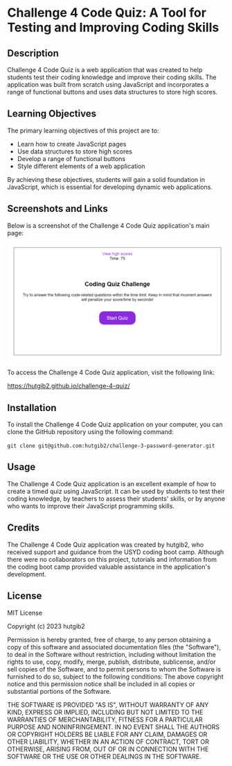 # Challenge 4 Code Quiz: A Tool for Testing and Improving Coding Skills

## Description

Challenge 4 Code Quiz is a web application that was created to help students test their coding knowledge and improve their coding skills. The application was built from scratch using JavaScript and incorporates a range of functional buttons and uses data structures to store high scores.

## Learning Objectives

The primary learning objectives of this project are to:

-   Learn how to create JavaScript pages
-   Use data structures to store high scores
-   Develop a range of functional buttons
-   Style different elements of a web application

By achieving these objectives, students will gain a solid foundation in JavaScript, which is essential for developing dynamic web applications.

## Screenshots and Links

Below is a screenshot of the Challenge 4 Code Quiz application's main page:

![screenshot of application](/images/app.PNG  "application main page")

To access the Challenge 4 Code Quiz application, visit the following link:

https://hutgib2.github.io/challenge-4-quiz/

## Installation

To install the Challenge 4 Code Quiz application on your computer, you can clone the GitHub repository using the following command:

`git clone git@github.com:hutgib2/challenge-3-password-generator.git` 

## Usage

The Challenge 4 Code Quiz application is an excellent example of how to create a timed quiz using JavaScript. It can be used by students to test their coding knowledge, by teachers to assess their students' skills, or by anyone who wants to improve their JavaScript programming skills.

## Credits

The Challenge 4 Code Quiz application was created by hutgib2, who received support and guidance from the USYD coding boot camp. Although there were no collaborators on this project, tutorials and information from the coding boot camp provided valuable assistance in the application's development.

## License

MIT License

Copyright (c) 2023 hutgib2

Permission is hereby granted, free of charge, to any person obtaining a copy of this software and associated documentation files (the "Software"), to deal in the Software without restriction, including without limitation the rights to use, copy, modify, merge, publish, distribute, sublicense, and/or sell copies of the Software, and to permit persons to whom the Software is furnished to do so, subject to the following conditions: The above copyright notice and this permission notice shall be included in all copies or substantial portions of the Software.

THE SOFTWARE IS PROVIDED "AS IS", WITHOUT WARRANTY OF ANY KIND, EXPRESS OR IMPLIED, INCLUDING BUT NOT LIMITED TO THE WARRANTIES OF MERCHANTABILITY, FITNESS FOR A PARTICULAR PURPOSE AND NONINFRINGEMENT. IN NO EVENT SHALL THE AUTHORS OR COPYRIGHT HOLDERS BE LIABLE FOR ANY CLAIM, DAMAGES OR OTHER LIABILITY, WHETHER IN AN ACTION OF CONTRACT, TORT OR OTHERWISE, ARISING FROM, OUT OF OR IN CONNECTION WITH THE SOFTWARE OR THE USE OR OTHER DEALINGS IN THE SOFTWARE.